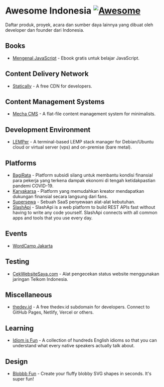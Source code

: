# Awesome Indonesia [![Awesome](https://cdn.statically.io/gh/sindresorhus/awesome/main/media/badge.svg)](https://github.com/fransallen/awesome.id)

Daftar produk, proyek, acara dan sumber daya lainnya yang dibuat oleh developer dan founder dari Indonesia.

## Books

-   [Mengenal JavaScript](https://masputih.com/2013/01/ebook-gratis-mengenal-javascript) - Ebook gratis untuk belajar JavaScript.

## Content Delivery Network

-   [Statically](https://statically.io/) - A free CDN for developers.

## Content Management Systems

-   [Mecha CMS](https://mecha-cms.com/) - A flat-file content management system for minimalists.

## Development Environment

-   [LEMPer](https://github.com/joglomedia/LEMPer) - A terminal-based LEMP stack manager for Debian/Ubuntu cloud or virtual server (vps) and on-premise (bare metal).

## Platforms

-   [BagiRata](https://bagirata.id/) - Platform subsidi silang untuk membantu kondisi finansial para pekerja yang terkena dampak ekonomi di tengah ketidakpastian pandemi COVID-19.
-   [Karyakarsa](https://karyakarsa.com/) - Platform yang memudahkan kreator mendapatkan dukungan finansial secara langsung dari fans.
-   [Supersewa](https://supersewa.com/) - Sebuah SaaS penyewaan alat-alat kebutuhan.
-   [SlashApi](https://slashapi.com/) - SlashApi is a web platform to build REST APIs fast without having to write any code yourself. SlashApi connects with all common apps and tools that you use every day.

## Events

-   [WordCamp Jakarta](https://jakarta.wordcamp.org/)

## Testing

-   [CekWebsiteSaya.com](https://cekwebsitesaya.com/) - Alat pengecekan status website menggunakan jaringan Telkom Indonesia.

## Miscellaneous

-   [thedev.id](https://thedev.id/) - A free thedev.id subdomain for developers. Connect to GitHub Pages, Netlify, Vercel or others.

## Learning

-   [Idiom is Fun](https://idiomis.fun/) - A collection of hundreds English idioms so that you can understand what every native speakers actually talk about.

## Design

-   [Blobbb Fun](https://blobbb.fun/) - Create your fluffy blobby SVG shapes in seconds. It's super fun!
